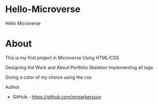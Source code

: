 # Hello-Microverse

Hello Microverse

# About

This is my first project in Microverse
Using HTML/CSS

Designing the Work and About Portfolio Skeleton
Implementing all tags

Giving a color of my choice using the css

Author

- GitHub - https://github.com/mrparkersson
